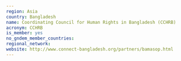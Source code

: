 ```yaml
---
region: Asia
country: Bangladesh
name: Coordinating Council for Human Rights in Bangladesh (CCHRB)
acronym: CCHRB
is_member: yes
no_gndem_member_countries: 
regional_network: 
website: http://www.connect-bangladesh.org/partners/bamasop.html
---
```

